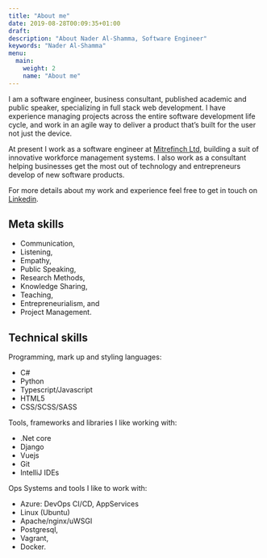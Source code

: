 ```yaml
---
title: "About me"
date: 2019-08-28T00:09:35+01:00
draft:
description: "About Nader Al-Shamma, Software Engineer" 
keywords: "Nader Al-Shamma"
menu:
  main:
    weight: 2
    name: "About me"
---
```


I am a software engineer, business consultant, published academic and public speaker, specializing in full stack web 
development. I have experience managing projects across the entire software development life cycle, and work in an 
agile way to deliver a product that’s built for the user not just the device.

At present I work as a software engineer at [Mitrefinch Ltd](https://www.mitrefinch.co.uk/), building a suit of 
innovative workforce management systems. I also work as a consultant helping businesses get the most out of technology 
and entrepreneurs develop of new software products.  

For more details about my work and experience feel free to get in touch on 
[Linkedin](https://www.linkedin.com/in/nadershamma/).


## Meta skills

  - Communication, 
  - Listening, 
  - Empathy, 
  - Public Speaking, 
  - Research Methods,
  - Knowledge Sharing, 
  - Teaching,
  - Entrepreneurialism, and 
  - Project Management.

## Technical skills
Programming, mark up and styling languages:

  - C#
  - Python
  - Typescript/Javascript
  - HTML5
  - CSS/SCSS/SASS

Tools, frameworks and libraries I like working with:

  - .Net core
  - Django
  - Vuejs
  - Git
  - IntelliJ IDEs
  
Ops Systems and tools I like to work with:
  
  - Azure: DevOps CI/CD, AppServices 
  - Linux (Ubuntu)
  - Apache/nginx/uWSGI
  - Postgresql, 
  - Vagrant, 
  - Docker.




 

